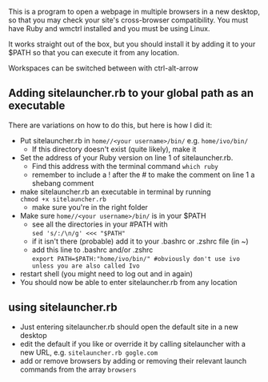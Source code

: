 This is a program to open a webpage in multiple browsers in a new desktop, so that you may check your site's cross-browser compatibility. You must have Ruby and wmctrl installed and you must be using Linux. 

It works straight out of the box, but you should install it by adding it to your $PATH so that you can execute it from any location.

Workspaces can be switched between with ctrl-alt-arrow

## Adding sitelauncher.rb to your global path as an executable

There are variations on how to do this, but here is how I did it:

- Put sitelauncher.rb in 
    ```home//<your username>/bin/``` e.g. ```home/ivo/bin/```
  - If this directory doesn't exist (quite likely), make it
- Set the address of your Ruby version on line 1 of sitelauncher.rb.
  - Find this address with the terminal command ```which ruby```
  - remember to include a ! after the # to make the comment on line 1 a shebang comment
- make sitelauncher.rb an executable in terminal by running  
  ```chmod +x sitelauncher.rb```
  - make sure you're in the right folder
- Make sure ```home//<your username>/bin/``` is in your $PATH
  - see all the directories in your #PATH with  
    ```sed 's/:/\n/g' <<< "$PATH"```
  - if it isn't there (probable) add it to your .bashrc or .zshrc file (in ~)
  - add this line to .bashrc and/or .zshrc  
    ```export PATH=$PATH:"home/ivo/bin/" #obviously don't use ivo unless you are also called Ivo```
- restart shell (you might need to log out and in again)
- You should now be able to enter sitelauncher.rb from any location

## using sitelauncher.rb

- Just entering sitelauncher.rb should open the default site in a new desktop
- edit the default if you like or override it by calling sitelauncher with a new URL, e.g.
  ```sitelauncher.rb gogle.com```
- add or remove browsers by adding or removing their relevant launch commands from the array ```browsers```
